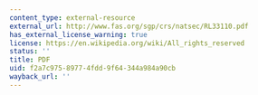 ```yaml
---
content_type: external-resource
external_url: http://www.fas.org/sgp/crs/natsec/RL33110.pdf
has_external_license_warning: true
license: https://en.wikipedia.org/wiki/All_rights_reserved
status: ''
title: PDF
uid: f2a7c975-8977-4fdd-9f64-344a984a90cb
wayback_url: ''
---
```

